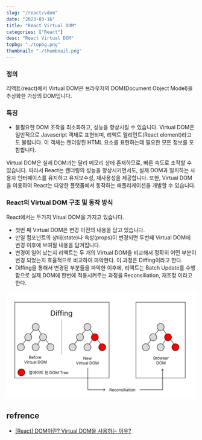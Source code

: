```yaml
---
slug: "/react/vdom"
date: "2023-03-16"
title: "React Virtual DOM"
categories: ["React"]
desc: "React Virtual DOM"
topbg: "./topbg.png"
thumbnail: "./thumbnail.png"
---
```


### 정의

리액트(react)에서 Virtual DOM은 브라우저의 DOM(Document Object Model)을 추상화한 가상의 DOM입니다.

### 특징

- 불필요한 DOM 조작을 최소화하고, 성능을 향상시킬 수 있습니다.
  Virtual DOM은 일반적으로 Javascript 객체로 표현되며, 리액트 엘리먼트(React element)라고도 불립니다.
  이 객체는 렌더링된 HTML 요소를 표현하는데 필요한 모든 정보를 포함합니다.

Virtual DOM은 실제 DOM과는 달리 메모리 상에 존재하므로, 빠른 속도로 조작할 수 있습니다. 따라서 React는 렌더링의 성능을 향상시키면서도, 실제 DOM과 일치하는 사용자 인터페이스를 유지하고 유지보수성, 재사용성을 제공합니다. 또한, Virtual DOM을 이용하여 React는 다양한 플랫폼에서 동작하는 애플리케이션을 개발할 수 있습니다.

### React의 Virtual DOM 구조 및 동작 방식

React에서는 두가지 Vitual DOM을 가지고 있습니다.

- 첫번 째 Virtual DOM은 변경 이전의 내용을 담고 있습니다.
- 만일 컴포넌트의 상태(state)나 속성(props)이 변경되면 두번째 Virtual DOM에 변경 이후에 보여질 내용을 담겨집니다.
- 변경이 일어 났는지 리액트는 두 개의 Virtual DOM을 비교해서 정확히 어떤 부분이 변경 되었는지 효율적으로 비교하여 파악한다. 이 과정은 Diffing이라고 한다.
- Diffing을 통해서 변경된 부분들을 파악한 이후에, 리액트는 Batch Update를 수행함으로 실제 DOM에 한번에 적용시켜주는 과정을 Reconsiliation, 재조정 이라고 한다.

![Virtual DOM](vdom.png)

## refrence

- [[React] DOM이란? Virtual DOM을 사용하는 이유?](https://velog.io/@ctdlog/React-DOM이란-Virtual-DOM을-사용하는-이유)
